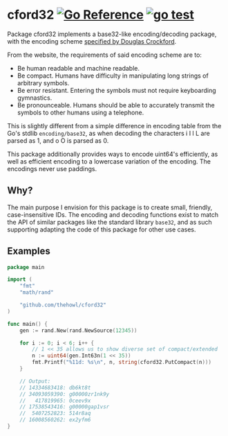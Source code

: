 # cford32 [![Go Reference](https://pkg.go.dev/badge/github.com/thehowl/cford32.svg)](https://pkg.go.dev/github.com/thehowl/cford32) [![go test](https://github.com/thehowl/cford32/actions/workflows/go.yml/badge.svg)](https://github.com/thehowl/cford32/actions/workflows/go.yml)

Package cford32 implements a base32-like encoding/decoding package, with the
encoding scheme [specified by Douglas Crockford].

[specified by Douglas Crockford]: https://www.crockford.com/base32.html

From the website, the requirements of said encoding scheme are to:

- Be human readable and machine readable.
- Be compact. Humans have difficulty in manipulating long strings of arbitrary symbols.
- Be error resistant. Entering the symbols must not require keyboarding gymnastics.
- Be pronounceable. Humans should be able to accurately transmit the symbols to other humans using a telephone.

This is slightly different from a simple difference in encoding table from
the Go's stdlib `encoding/base32`, as when decoding the characters i I l L are
parsed as 1, and o O is parsed as 0.

This package additionally provides ways to encode uint64's efficiently,
as well as efficient encoding to a lowercase variation of the encoding.
The encodings never use paddings.

## Why?

The main purpose I envision for this package is to create small, friendly,
case-insensitive IDs. The encoding and decoding functions exist to match the API
of similar packages like the standard library `base32`, and as such supporting
adapting the code of this package for other use cases.

## Examples

```go
package main

import (
	"fmt"
	"math/rand"

	"github.com/thehowl/cford32"
)

func main() {
	gen := rand.New(rand.NewSource(12345))

	for i := 0; i < 6; i++ {
		// 1 << 35 allows us to show diverse set of compact/extended
		n := uint64(gen.Int63n(1 << 35))
		fmt.Printf("%11d: %s\n", n, string(cford32.PutCompact(n)))
	}

	// Output:
	// 14334683418: db6kt8t
	// 34093059390: g00000zr1nk9y
	//   417819965: 0ceev9x
	// 17538543416: g00000gap1vsr
	//  5407252823: 514r8aq
	// 16008560262: ex2yfm6
}
```
